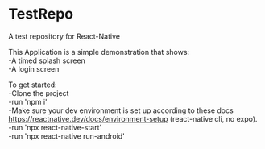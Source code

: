 # TestRepo
A test repository for React-Native


This Application is a simple demonstration that shows: <br />
-A timed splash screen<br />
-A login screen<br />

To get started: <br />
-Clone the project<br />
-run 'npm i'<br />
-Make sure your dev environment is set up according to these docs https://reactnative.dev/docs/environment-setup (react-native cli, no expo).<br />
-run 'npx react-native-start'<br />
-run 'npx react-native run-android'<br />
